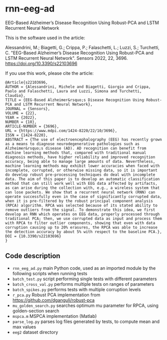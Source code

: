 # rnn-eeg-ad
EEG-Based Alzheimer’s Disease Recognition Using Robust-PCA and LSTM Recurrent Neural Network

This is the software used in the article:

Alessandrini, M.; Biagetti, G.; Crippa, P.; Falaschetti, L.; Luzzi, S.; Turchetti, C. "EEG-Based Alzheimer’s Disease Recognition Using Robust-PCA
and LSTM Recurrent Neural Network". Sensors 2022, 22, 3696. https://doi.org/10.3390/s22103696

If you use this work, please cite the article:
```
@Article{s22103696,
AUTHOR = {Alessandrini, Michele and Biagetti, Giorgio and Crippa, Paolo and Falaschetti, Laura and Luzzi, Simona and Turchetti, Claudio},
TITLE = {EEG-Based Alzheimer&rsquo;s Disease Recognition Using Robust-PCA and LSTM Recurrent Neural Network},
JOURNAL = {Sensors},
VOLUME = {22},
YEAR = {2022},
NUMBER = {10},
ARTICLE-NUMBER = {3696},
URL = {https://www.mdpi.com/1424-8220/22/10/3696},
ISSN = {1424-8220},
ABSTRACT = {The use of electroencephalography (EEG) has recently grown as a means to diagnose neurodegenerative pathologies such as Alzheimer&rsquo;s disease (AD). AD recognition can benefit from machine learning methods that, compared with traditional manual diagnosis methods, have higher reliability and improved recognition accuracy, being able to manage large amounts of data. Nevertheless, machine learning methods may exhibit lower accuracies when faced with incomplete, corrupted, or otherwise missing data, so it is important do develop robust pre-processing techniques do deal with incomplete data. The aim of this paper is to develop an automatic classification method that can still work well with EEG data affected by artifacts, as can arise during the collection with, e.g., a wireless system that can lose packets. We show that a recurrent neural network (RNN) can operate successfully even in the case of significantly corrupted data, when it is pre-filtered by the robust principal component analysis (RPCA) algorithm. RPCA was selected because of its stated ability to remove outliers from the signal. To demonstrate this idea, we first develop an RNN which operates on EEG data, properly processed through traditional PCA; then, we use corrupted data as input and process them with RPCA to filter outlier components, showing that even with data corruption causing up to 20% erasures, the RPCA was able to increase the detection accuracy by about 5% with respect to the baseline PCA.},
DOI = {10.3390/s22103696}
}
```
## Code description

* `rnn_eeg_ad.py` main Python code, used as an imported module by the following scripts when running tests
* `batch_test.py` script performing single tests with different parameters
* `batch_cross_val.py` performs multiple tests on ranges of parameters
* `batch_spikes.py` performs tests with multiple corruption levels
* `r_pca.py` Robust PCA implementation from https://github.com/dganguli/robust-pca
* `mu_golden_search.py` searches optimum mu parameter for RPCA, using golden-section search
* `mspca.m` MSPCA implementation (Matlab)
* `parse_log.py` parses log files generated by tests, to compute mean and max values
* `eeg2` dataset directory
